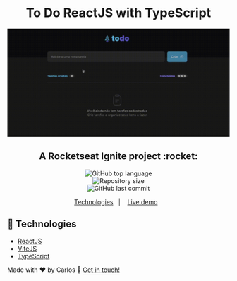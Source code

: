 <h1 align="center">
    To Do ReactJS with TypeScript
</h1>

<img alt="screencapture" src="todo-react.gif">

<h2 align="center">
    A Rocketseat Ignite project :rocket:
</h2>
<p align="center">
  <img alt="GitHub top language" src="https://img.shields.io/github/languages/top/kdumagalhaes/to-do-react">
  <br />
  <img alt="Repository size" src="https://img.shields.io/github/repo-size/kdumagalhaes/to-do-react">
  <br />
    <img alt="GitHub last commit" src="https://img.shields.io/github/last-commit/kdumagalhaes/to-do-react">
</p>

<p align="center">
  <a href="#rocket-technologies">Technologies</a>&nbsp;&nbsp;&nbsp;|&nbsp;&nbsp;&nbsp;
    <a href="https://to-do-react-coral.vercel.app/" target="_blank">Live demo</a>&nbsp;&nbsp;&nbsp;
</p>

## :rocket: Technologies

- [ReactJS](https://reactjs.org/)
- [ViteJS](https://vitejs.dev/)
- [TypeScript](https://www.typescriptlang.org/)


Made with ♥ by Carlos :wave: [Get in touch!](https://www.linkedin.com/in/kdumagalhaes/)
